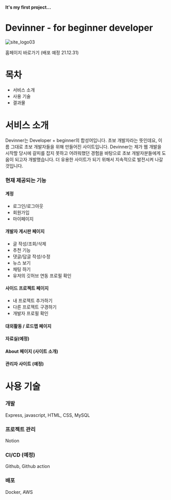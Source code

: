 #### It's my first project...

# Devinner - for beginner developer

![site_logo03](https://user-images.githubusercontent.com/75168305/147461280-d53afeeb-3d2c-4c37-a8df-04c25ef0a1d8.png)

홈페이지 바로가기 (배포 예정 21.12.31)

# 목차
- 서비스 소개
- 사용 기술
- 결과물

# 서비스 소개
Devinner는 Developer + beginner의 합성어입니다. 초보 개발자라는 뜻인데요, 이름 그대로 초보 개발자들을 위해 만들어진 사이트입니다. Devinner는 제가 웹 개발을 시작할 당시에 갈피를 잡지 못하고 어려워했던 경험을 바탕으로 초보 개발자분들에게 도움이 되고자 개발했습니다. 더 유용한 사이트가 되기 위해서 지속적으로 발전시켜 나갈 것입니다.

### 현재 제공되는 기능
#### 계정
-  로그인/로그아웃
-  회원가입
-  마이페이지

#### 개발자 게시판 페이지
-  글 작성/조회/삭제
-  추천 기능
-  댓글/답글 작성/수정
-  뉴스 보기
-  채팅 하기
-  유저의 깃허브 연동 프로필 확인

#### 사이드 프로젝트 페이지
-  내 프로젝트 추가하기
-  다른 프로젝트 구경하기
-  개발자 프로필 확인

#### 대외활동 / 로드맵 페이지
#### 자료실(예정)

#### About 페이지 (사이트 소개)

#### 관리자 사이트 (예정)

# 사용 기술

### 개발
Express, javascript, HTML, CSS, MySQL

### 프로젝트 관리
Notion

### CI/CD (예정)
Github, Github action

### 배포
Docker, AWS
